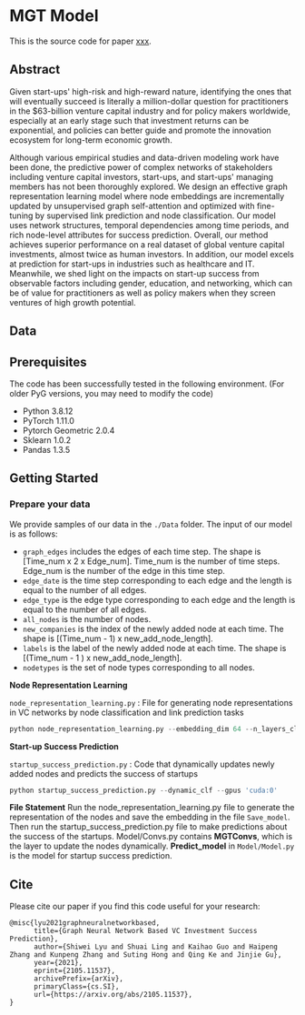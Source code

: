 # MGT Model

This is the source code for paper [xxx](xxx).

## Abstract
Given start-ups' high-risk and high-reward nature, identifying the ones that will eventually succeed is literally a million-dollar question for practitioners in the \$63-billion venture capital industry and for policy makers worldwide, especially at an early stage such that investment returns can be exponential, and policies can better guide and promote the innovation ecosystem for long-term economic growth.


Although various empirical studies and data-driven modeling work have been done, the predictive power of complex networks of stakeholders including venture capital investors, start-ups, and start-ups' managing members has not been thoroughly explored. We design an effective graph representation learning model where node embeddings are incrementally updated by unsupervised graph self-attention and optimized with fine-tuning by supervised link prediction and node classification. Our model uses network structures, temporal dependencies among time periods, and rich node-level attributes for success prediction. Overall, our method achieves superior performance on a real dataset of global venture capital investments, almost twice as human investors. In addition, our model excels at prediction for start-ups in industries such as healthcare and IT. Meanwhile, we shed light on the impacts on start-up success from observable factors including gender, education, and networking, which can be of value for practitioners as well as policy makers when they screen ventures of high growth potential.


## Data

## Prerequisites
The code has been successfully tested in the following environment. (For older PyG versions, you may need to modify the code)
- Python 3.8.12
- PyTorch 1.11.0
- Pytorch Geometric 2.0.4
- Sklearn 1.0.2
- Pandas 1.3.5

## Getting Started

### Prepare your data

We provide samples of our data in the `./Data` folder. The input of our model is as follows:

* `graph_edges` includes the edges of each time step. The shape is [Time_num x 2 x Edge_num]. Time_num is the number of time steps. Edge_num is the number of the edge in this time step.
* `edge_date` is the time step corresponding to each edge and the length is equal to the number of all edges.
* `edge_type` is the edge type corresponding to each edge and the length is equal to the number of all edges.
* `all_nodes` is the number of nodes.
* `new_companies` is the index of the newly added node at each time. The shape is [(Time_num - 1) x new_add_node_length].
* `labels` is the label of the newly added node at each time. The shape is [(Time_num - 1 ) x new_add_node_length].
* `nodetypes` is the set of node types corresponding to all nodes.

**Node Representation Learning**

`node_representation_learning.py` : File for generating node representations in VC networks by node classification and link prediction tasks

```python
python node_representation_learning.py --embedding_dim 64 --n_layers_clf 3 --train_embed --loss_type 'LPNC'
```

**Start-up Success Prediction**

`startup_success_prediction.py` : Code that dynamically updates newly added nodes and predicts the success of startups

```python
python startup_success_prediction.py --dynamic_clf --gpus 'cuda:0'
```

**File Statement**
Run the node_representation_learning.py file to generate the representation of the nodes and save the embedding in the file `Save_model`. Then run the startup_success_prediction.py file to make predictions about the success of the startups.
Model/Convs.py contains **MGTConvs**, which is the layer to update the nodes dynamically. **Predict_model** in `Model/Model.py` is the model for startup success prediction.

## Cite

Please cite our paper if you find this code useful for your research:

```
@misc{lyu2021graphneuralnetworkbased,
      title={Graph Neural Network Based VC Investment Success Prediction}, 
      author={Shiwei Lyu and Shuai Ling and Kaihao Guo and Haipeng Zhang and Kunpeng Zhang and Suting Hong and Qing Ke and Jinjie Gu},
      year={2021},
      eprint={2105.11537},
      archivePrefix={arXiv},
      primaryClass={cs.SI},
      url={https://arxiv.org/abs/2105.11537}, 
}
```


